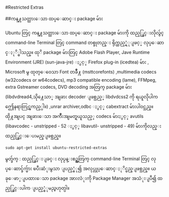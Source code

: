 #Restricted Extras

##ကန္႔သတ္ထားေသာ ထပ္ေဆာင္း package မ်ား

Ubuntu တြင္ ကန္႔သတ္ထားေသာ ထပ္ေဆာင္း package မ်ားကို ထည့္သြင္းလိုလွ်င္ command-line Terminal 
တြင္  command တစ္ခုတည္း ရိုက္ထည့္ရံုျဖင့္ လုပ္ေဆာင္ႏုိ္င္ပါသည္။ ထုိ package မ်ားတြင္ Adobe Flash 
Player, Jave Runtime Environment (JRE) (sun-java-jre) ႏွင့္ Firefox plug-in (icedtea) မ်ား ,
Microsoft မွ ထုတ္ေ၀ေသာ Font တခ်ဳိ႔ (msttcorefonts) ,multimedia codecs (w32codecs or
w64codecs), mp3 compatible encoding (lame), FFMpeg, extra Gstreamer codecs, DVD
decoding အတြက္ package မ်ား (libdvdread4,သို႔ေသာ္ အျခား decoder ျဖစ္သည့္ libdvdcss2 ကို
ရယူလိုပါက ဤေနရာတြင္ၾကည့္ပါ။) ,unrar archiver,odbc ႏွင့္ cabextract  မ်ားပါ၀င္သည္။ ထို႔အျပင္
အျခားေသာ အက်ဳိးအျမတ္ရယူသည့္ codecs မ်ားႏွင့္ avutils (libavcodec - unstripped - 52 ႏွင့္ libavutil-
unstripped - 49) မ်ားကိုလည္း ထည့္သြင္းေပးမည္ျဖစ္သည္။

    sudo apt-get install ubuntu-restricted-extras  

မွတ္ခ်က္ : ထည့္သြင္းျခင္း လုပ္ငန္းစဥ္အတြက္ command-line Terminal တြင္ လုပ္ေဆာင္ခ်က္မ်ား
ၿပီးဆံုးမွသာ ျပည့္စံု၍ အလုပ္လုပ္ေဆာင္ႏုိင္မည္ျဖစ္သည္။  ယခုေဖာ္ျပထားေသာ package အားလံုးကို Package
Manager အသံုးျပဳ၍ ထည့္သြင္းပါက ျပည့္စံုမည္မဟုတ္ပါ။
